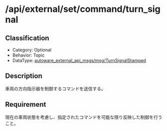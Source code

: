 # /api/external/set/command/turn_signal

## Classification

- Category: Optional
- Behavior: Topic
- DataType: [autoware_external_api_msgs/msg/TurnSignalStamped](https://github.com/tier4/autoware_api_msgs/blob/develop/autoware_external_api_msgs/msg/TurnSignalStamped.msg)

## Description

車両の方向指示器を制御するコマンドを送信する。

## Requirement

現在の車両状態を考慮し、指定されたコマンドを可能な限り反映した制御を行うこと。
